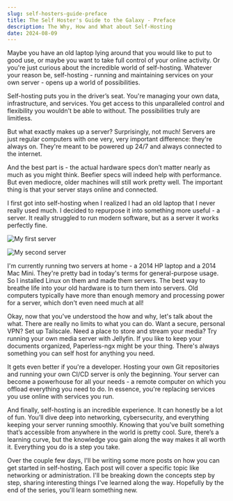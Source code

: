 ```yaml
---
slug: self-hosters-guide-preface
title: The Self Hoster's Guide to the Galaxy - Preface
description: The Why, How and What about Self-Hosting
date: 2024-08-09
---
```


Maybe you have an old laptop lying around that you would like to put to good use, or maybe you want to take full control of your online activity. Or you're just curious about the incredible world of self-hosting. Whatever your reason be, self-hosting - running and maintaining services on your own server - opens up a world of possibilities. 

Self-hosting puts you in the driver’s seat. You're managing your own data, infrastructure, and services. You get access to this unparalleled control and flexibility you wouldn't be able to without. The possibilities truly are limitless.

But what exactly makes up a server? Surprisingly, not much! Servers are just regular computers with one very, very important difference: they're always on. They're meant to be powered up 24/7 and always connected to the internet. 

And the best part is - the actual hardware specs don’t matter nearly as much as you might think. Beefier specs will indeed help with performance. But even mediocre, older machines will still work pretty well. The important thing is that your server stays online and connected.

I first got into self-hosting when I realized I had an old laptop that I never really used much. I decided to repurpose it into something more useful - a server. It really struggled to run modern software, but as a server it works perfectly fine.

![My first server](/images/rhelyeah.png)

![My second server](/images/soosuh.png)

I'm currently running two servers at home - a 2014 HP laptop and a 2014 Mac Mini. They're pretty bad in today's terms for general-purpose usage. So I installed Linux on them and made them servers. The best way to breathe life into your old hardware is to turn them into servers. Old computers typically have more than enough memory and processing power for a server, which don't even need much at all!

Okay, now that you've understood the how and why, let's talk about the what. There are really no limits to what you can do. Want a secure, personal VPN? Set up Tailscale. Need a place to store and stream your media? Try running your own media server with Jellyfin. If you like to keep your documents organized, Paperless-ngx might be your thing. There's always something you can self host for anything you need.

It gets even better if you're a developer. Hosting your own Git repositories and running your own CI/CD server is only the beginning. Your server can become a powerhouse for all your needs - a remote computer on which you offload everything you need to do. In essence, you're replacing services you use online with services you run.

And finally, self-hosting is an incredible experience. It can honestly be a lot of fun. You’ll dive deep into networking, cybersecurity, and everything keeping your server running smoothly. Knowing that you've built something that’s accessible from anywhere in the world is pretty cool. Sure, there’s a learning curve, but the knowledge you gain along the way makes it all worth it. Everything you do is a step you take.

Over the couple few days, I'll be writing some more posts on how you can get started in self-hosting. Each post will cover a specific topic like networking or administration. I'll be breaking down the concepts step by step, sharing interesting things I've learned along the way. Hopefully by the end of the series, you'll learn something new.
